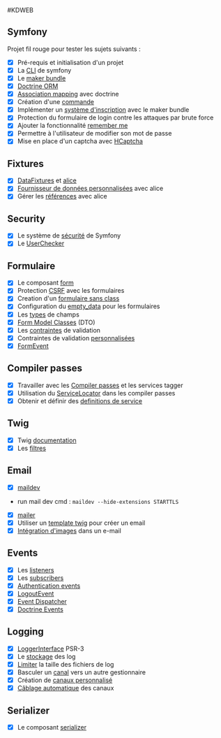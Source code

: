 #KDWEB

## Symfony

Projet fil rouge pour tester les sujets suivants :

- [x] Pré-requis et initialisation d'un projet
- [x] La [CLI](https://symfony.com/download) de symfony
- [x] Le [maker bundle](https://symfony.com/doc/current/bundles/SymfonyMakerBundle/index.html)
- [x] [Doctrine ORM](https://symfony.com/doc/current/doctrine.html)
- [x] [Association mapping](https://www.doctrine-project.org/projects/doctrine-orm/en/2.8/reference/association-mapping.html) avec doctrine
- [x] Création d'une [commande](https://symfony.com/doc/current/console.html)
- [x] Implémenter un [système d'inscription](https://symfony.com/doc/current/doctrine/registration_form.html) avec le maker bundle
- [x] Protection du formulaire de login contre les attaques par brute force
- [x] Ajouter la fonctionnalité [remember me](https://symfony.com/doc/current/security/remember_me.html)
- [x] Permettre à l'utilisateur de modifier son mot de passe
- [x] Mise en place d'un captcha avec [HCaptcha](https://www.hcaptcha.com/)

## Fixtures

- [x] [DataFixtures](https://symfony.com/doc/current/bundles/DoctrineFixturesBundle/index.html) et [alice](https://github.com/nelmio/alice)
- [x] [Fournisseur de données personnalisées](https://drib.tech/programming/symfony-4-alice-3-tutorial) avec alice
- [x] Gérer les [références](https://github.com/nelmio/alice/blob/master/doc/relations-handling.md) avec alice

## Security

- [x] Le système de [sécurité](https://symfony.com/doc/current/security.html) de Symfony
- [x] Le [UserChecker](https://symfony.com/doc/current/security/user_checkers.html)

## Formulaire

- [x] Le composant [form](https://symfony.com/doc/current/forms.html)
- [x] Protection [CSRF](https://symfony.com/doc/current/security/csrf.html) avec les formulaires
- [x] Creation d'un [formulaire sans class](https://symfony.com/doc/current/form/without_class.html)
- [x] Configuration du [empty_data](https://symfony.com/doc/current/form/use_empty_data.html) pour les formulaires
- [x] Les [types](https://symfony.com/doc/current/reference/forms/types.html) de champs
- [x] [Form Model Classes](https://symfonycasts.com/screencast/symfony-forms/form-dto) (DTO)
- [x] Les [contraintes](https://symfony.com/doc/current/reference/constraints.html) de validation
- [x] Contraintes de validation [personnalisées](https://symfony.com/doc/current/validation/custom_constraint.html)
- [x] [FormEvent](https://symfony.com/doc/current/form/events.html)

## Compiler passes

- [x] Travailler avec les [Compiler passes](https://symfony.com/doc/current/service_container/compiler_passes.html) et les services tagger
- [x] Utilisation du [ServiceLocator](https://symfony.com/doc/current/service_container/service_subscribers_locators.html#using-service-locators-in-compiler-passes) dans les compiler passes
- [x] Obtenir et définir des [definitions de service](https://symfony.com/doc/current/service_container/definitions.html)

## Twig

- [x] Twig [documentation](https://twig.symfony.com/doc/3.x/)
- [x] Les [filtres](https://twig.symfony.com/doc/3.x/filters/index.html)

## Email

- [x] [maildev](https://www.npmjs.com/package/maildev)
- run mail dev cmd : ```maildev --hide-extensions STARTTLS```
- [x] [mailer](https://symfony.com/doc/current/mailer.html)
- [x] Utiliser un [template twig](https://symfony.com/doc/current/mailer.html#html-content) pour créer un email
- [x] [Intégration d'images](https://symfony.com/doc/current/mailer.html#mailer-twig-embedding-images) dans un e-mail

## Events

- [x] Les [listeners](https://symfony.com/doc/current/event_dispatcher.html#creating-an-event-listener)
- [x] Les [subscribers](https://symfony.com/doc/current/event_dispatcher.html#creating-an-event-subscriber)
- [x] [Authentication events](https://symfony.com/doc/current/components/security/authentication.html#authentication-events)
- [x] [LogoutEvent](https://symfony.com/blog/new-in-symfony-5-1-simpler-logout-customization)
- [x] [Event Dispatcher](https://symfony.com/doc/current/components/event_dispatcher.html)
- [x] [Doctrine Events](https://symfony.com/doc/current/doctrine/events.html)

## Logging

- [x] [LoggerInterface](https://www.php-fig.org/psr/psr-3/) PSR-3
- [x] Le [stockage](https://symfony.com/doc/current/logging.html#where-logs-are-stored) des log
- [x] [Limiter](https://symfony.com/doc/current/logging.html#how-to-rotate-your-log-files) la taille des fichiers de log
- [x] Basculer un [canal](https://symfony.com/doc/current/logging/channels_handlers.html#switching-a-channel-to-a-different-handler) vers un autre gestionnaire
- [x] Création de [canaux personnalisé](https://symfony.com/doc/current/logging/channels_handlers.html#configure-additional-channels-without-tagged-services)
- [x] [Câblage automatique](https://symfony.com/doc/current/logging/channels_handlers.html#how-to-autowire-logger-channels) des canaux

## Serializer

- [x] Le composant [serializer](https://symfony.com/doc/current/components/serializer.html)